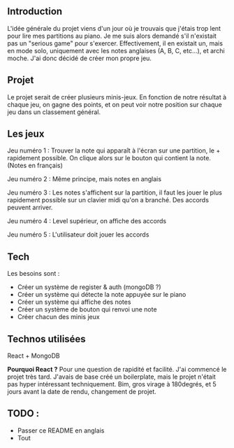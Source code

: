 ## Introduction

L'idée générale du projet viens d'un jour où je trouvais que j'étais trop lent pour lire mes partitions au piano.
Je me suis alors demandé s'il n'existait pas un "serious game" pour s'exercer. Effectivement, il en existait un, mais en mode solo, uniquement avec les notes anglaises (A, B, C, etc...), et archi moche.
J'ai donc décidé de créer mon propre jeu.

## Projet

Le projet serait de créer plusieurs minis-jeux. En fonction de notre résultat à chaque jeu, on gagne des points, et on peut voir notre position sur chaque jeu dans un classement général.

## Les jeux

Jeu numéro 1 : Trouver la note qui apparaît à l'écran sur une partition, le + rapidement possible. On clique alors sur le bouton qui contient la note. (Notes en français)

Jeu numéro 2 : Même principe, mais notes en anglais

Jeu numéro 3 : Les notes s'affichent sur la partition, il faut les jouer le plus rapidement possible sur un clavier midi qu'on a branché. Des accords peuvent arriver.

Jeu numéro 4 : Level supérieur, on affiche des accords

Jeu numéro 5 : L'utilisateur doit jouer les accords

## Tech

Les besoins sont : 

- Créer un système de register & auth (mongoDB ?)
- Créer un système qui détecte la note appuyée sur le piano
- Créer un système qui affiche des notes
- Créer un système de bouton qui renvoi une note
- Créer chacun des minis jeux

## Technos utilisées

React + MongoDB

**Pourquoi React ?** Pour une question de rapidité et facilité. J'ai commencé le projet très tard. J'avais de base créé un boilerplate, mais le projet n'était pas hyper intéressant techniquement.
Bim, gros virage à 180degrés, et 5 jours avant la date de rendu, changement de projet.

## TODO :

- Passer ce README en anglais
- Tout
